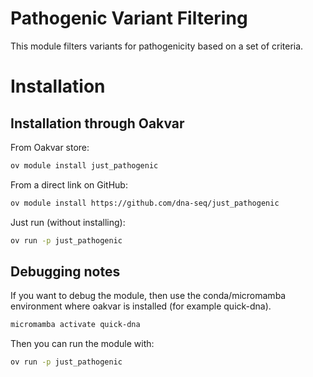 Pathogenic Variant Filtering
===========================

This module filters variants for pathogenicity based on a set of criteria.

# Installation
## Installation through Oakvar

From Oakvar store:
```bash
ov module install just_pathogenic
```
From a direct link on GitHub:
```bash
ov module install https://github.com/dna-seq/just_pathogenic
```

Just run (without installing):
```bash
ov run -p just_pathogenic
```

## Debugging notes

If you want to debug the module, then use the conda/micromamba environment where oakvar is installed (for example quick-dna).

```bash
micromamba activate quick-dna
```
Then you can run the module with:
```bash
ov run -p just_pathogenic
```
